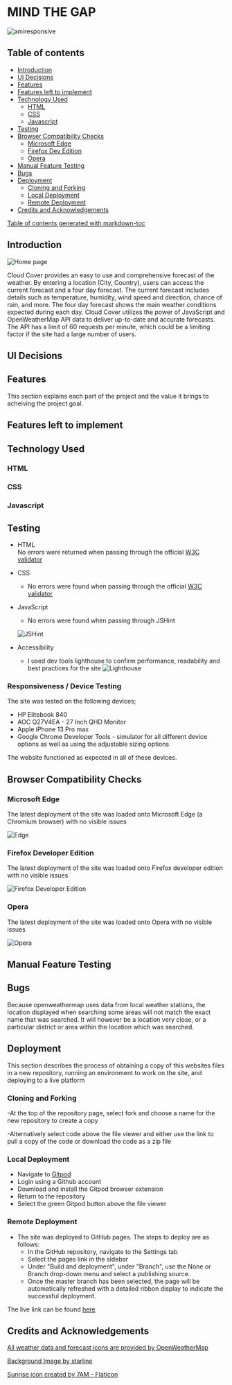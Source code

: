 # MIND THE GAP

![amiresponsive](/assets/images/site-screenshots/am-i-responsive.png "Site responsiveness test")

## Table of contents

- [Introduction](#introduction)
- [UI Decisions](#ui-decisions)
- [Features](#features)
- [Features left to implement](#features-left-to-implement)
- [Technology Used](#technology-used)
  - [HTML](#html)
  - [CSS](#css)
  - [Javascript](#javascript)
- [Testing](#testing)
- [Browser Compatibility Checks](#browser-compatibility-checks)
  - [Microsoft Edge](#microsoft-edge)
  - [Firefox Dev Edition](#firefox-developer-edition)
  - [Opera](#opera)
- [Manual Feature Testing](#manual-feature-testing)
- [Bugs](#bugs)
- [Deployment](#deployment)
  - [Cloning and Forking](#cloning-and-forking)
  - [Local Deployment](#local-deployment)
  - [Remote Deployment](#remote-deployment)
- [Credits and Acknowledgements](#credits-and-acknowledgements)

[Table of contents generated with markdown-toc](http://ecotrust-canada.github.io/markdown-toc/)

## Introduction

![Home page](/assets/images/site-screenshots/home-page.png "Site home page")

Cloud Cover provides an easy to use and comprehensive forecast of the weather. By entering a location (City, Country), users can access the current forecast and a four day forecast. The current forecast includes details such as temperature, humidity, wind speed and direction, chance of rain, and more. The four day forecast shows the main weather conditions expected during each day. Cloud Cover utilizes the power of JavaScript and OpenWeatherMap API data to deliver up-to-date and accurate forecasts.
The API has a limit of 60 requests per minute, which could be a limiting factor if the site had a large number of users.

## UI Decisions

## Features

This section explains each part of the project and the value it brings to acheiving the project goal.

## Features left to implement

## Technology Used

### HTML

### CSS

### Javascript

## Testing

- HTML  
  No errors were returned when passing through the official [W3C validator](https://validator.w3.org/nu/?doc=https%3A%2F%2Fbwnc-code.github.io%2Fcloud-cover%2F)

- CSS
  - No errors were found when passing through the official [W3C validator](https://jigsaw.w3.org/css-validator/validator?uri=https%3A%2F%2Fbwnc-code.github.io%2Fcloud-cover%2F&profile=css3svg&usermedium=all&warning=1&vextwarning=&lang=en)

- JavaScript
  - No errors were found when passing through JSHint

  ![JSHint](/assets/images/site-screenshots/jshint.png)

- Accessibility
  - I used dev tools lighthouse to confirm performance, readability and best practices for the site
  ![Lighthouse](/assets/images/site-screenshots/lighthouse.png)

### Responsiveness / Device Testing

The site was tested on the following devices;

- HP Elitebook 840
- AOC Q27V4EA - 27 Inch QHD Monitor
- Apple iPhone 13 Pro max
- Google Chrome Developer Tools - simulator for all different device options as well as using the adjustable sizing options

The website functioned as expected in all of these devices.

## Browser Compatibility Checks

### Microsoft Edge

The latest deployment of the site was loaded onto Microsoft Edge (a Chromium browser) with no visible issues

![Edge](/assets/images/site-screenshots/edge.png "Microsoft Edge")

### Firefox Developer Edition

The latest deployment of the site was loaded onto Firefox developer edition with no visible issues

![Firefox Developer Edition](/assets/images/site-screenshots/firefox-dev.png)

### Opera

The latest deployment of the site was loaded onto Opera with no visible issues

![Opera](/assets/images/site-screenshots/opera.png)

## Manual Feature Testing

## Bugs

Because openweathermap uses data from local weather stations, the location displayed when searching some areas will not match the exact name that was searched. It will however be a location very close, or a particular district or area within the location which was searched.

## Deployment

This section describes the process of obtaining a copy of this websites files in a new repository, running an environment to work on the site, and deploying to a live platform

### Cloning and Forking

-At the top of the repository page, select fork and choose a name for the new repository to create a copy

-Alternatively select code above the file viewer and either use the link to pull a copy of the code or download the code as a zip file

### Local Deployment

- Navigate to [Gitpod](https://gitpod.io/)
- Login using a Github account
- Download and install the Gitpod browser extension
- Return to the repository
- Select the green Gitpod button above the file viewer

### Remote Deployment

- The site was deployed to GitHub pages. The steps to deploy are as follows:
  - In the GitHub repository, navigate to the Settings tab
  - Select the pages link in the sidebar
  - Under "Build and deployment", under "Branch", use the None or Branch drop-down menu and select a publishing source.
  - Once the master branch has been selected, the page will be automatically refreshed with a detailed ribbon display to indicate the successful deployment.

The live link can be found [here](https://bwnc-code.github.io/mind-the-gap/index.html)

## Credits and Acknowledgements

[All weather data and forecast icons are provided by OpenWeatherMap](https://openweathermap.org/)

[Background Image by starline](https://www.freepik.com/free-vector/gorgeous-clouds-background-with-blue-sky-design_8562848.htm#query=weather%20background&position=3&from_view=keyword")

[Sunrise icon created by 7AM - Flaticon](https://www.flaticon.com/free-icons/sun>)
